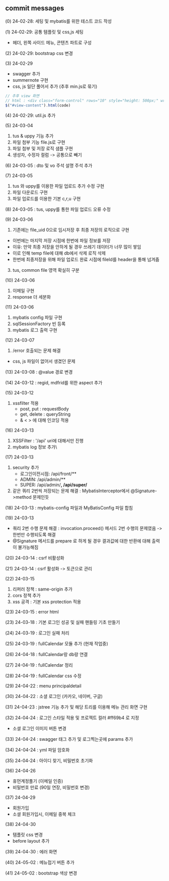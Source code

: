 ## commit messages


(0) 24-02-28: 세팅 및 mybatis를 위한 테스트 코드 작성


(1) 24-02-29: 공통 템플릿 및 css,js 세팅

-  헤더, 왼쪽 사이드 메뉴, 콘텐츠 파트로 구성


(2) 24-02-29: bootstrap css 변경


(3) 24-02-29 

- swagger 추가
- summernote 구현
- css, js 일단 풀어서 추가 (추후 min.js로 묶기)

```js
// 추후 view 화면
// html : <div class="form-control" rows="10" style="height: 500px;" wrap="soft" id="view-content" name="view-content" readonly></div>
$("#view-content").html(code)
```


(4) 24-02-29: util.js 추가


(5) 24-03-04
1. tus & uppy 기능 추가
2. 파일 첨부 기능 file.js로 구현
3. 파일 첨부 및 저장 로직 샘플 구현
4. 생성자, 수정자 컬럼 -> 공통으로 빼기


(6) 24-03-05 : dto 및 vo 주석 설명 주석 추가


(7) 24-03-05
1. tus 와 uppy를 이용한 파일 업로드 추가 수정 구현
2. 파일 다운로드 구현
3. 파일 업로드를 이용한 기본 c,r,u 구현


(8) 24-03-05 :  tus, uppy를 통한 파일 업로드 오류 수정


(9) 24-03-06
1. 기존에는 file_uid 0으로 임시저장 후 최종 저장의 로직으로 구현
  - 이번에는 마지막 저장 시점에 한번에 파일 정보를 저장
  - 이유: 만약 최종 저장을 안하게 될 경우 쓰레기 데이터가 너무 많이 쌓임
  - 이로 인해 temp file에 대해 db에서 삭제 로직 삭제
  - 한번에 최종저장을 위해 파일 업로드 완료 시점에 fileId를 header을 통해 넘겨줌
3. tus, common file 영역 확실히 구분


(10) 24-03-06
1. 이메일 구현
2. response 더 세분화


(11) 24-03-06
1. mybatis config 파일 구현
2. sqlSessionFactory 빈 등록
3. mybatis 로그 출력 구현


(12) 24-03-07 
1. /error 호출되는 문제 해결
  - css, js 파일이 없어서 생겼던 문제



(13) 24-03-08 : @value 경로 변경



(14) 24-03-12 : regid, mdfrid를 위한 aspect 추가



(15) 24-03-12
1. xssfilter 적용
   - post, put : requestBody
   - get, delete : queryString
   - & < >  에 대해 인코딩 적용

  

(16) 24-03-13
1. XSSFilter : '/api' uri에 대해서만 진행
2. mybatis log 정보 추가\



(17) 24-03-13
1. security 추가
   - 로그인이전시점: /api/front/**
   - ADMIN: /api/admin/**
   - SUPER: /api/admin/**, /api/super/**
2. 같은 쿼리 2번씩 저장되는 문제 해결 : MybatisInterceptor에서 @Signature->method 문제인듯



(18) 24-03-13 : mybatis-config 파일과 MyBatisConfig 파일 합침



(19) 24-03-13
- 쿼리 2번 수행 문제 해결 : invocation.proceed() 메서드 2번 수행의 문제였음 -> 한번만 수행되도록 해결
- @Signature 메서드를 prepare 로 하게 될 경우 결과값에 대한 반환에 대해 출력이 불가능해짐


(20) 24-03-14 : csrf 비활성화


(21) 24-03-14 : csrf 활성화 -> 토큰으로 관리



(22) 24-03-15 
1. 리퍼러 정책 : same-origin 추가
2. cors 정책 추가
3. xss 공격 : 기본 xss protection 적용


(23) 24-03-15 : error html


(23) 24-03-18 : 기본 로그인 성공 및 실패 핸들링 기초 만들기


(24) 24-03-19 : 로그인 실패 처리


(25) 24-03-19 : fullCalendar 모듈 추가 (현재 작업중)


(26) 24-04-18 : fullCalendar랑 db랑 연결


(27) 24-04-19 : fullCalendar 정리


(28) 24-04-19 : fullCalendar css 수정


(29) 24-04-22 : menu principaldetail


(30) 24-04-22 : 소셜 로그인 (카카오, 네이버, 구글)


(31) 24-04-23 : jstree 기능 추가 및 해당 트리를 이용해 메뉴 관리 화면 구현


(32) 24-04-24 : 로그인 스타일 적용 및 프로젝트 컬러 #ff69b4 로 지정
- 소셜 로그인 이미지 버튼 변경


(33) 24-04-24 : swagger 태그 추가 및 로그찍는곳에 params 추가


(34) 24-04-24 : yml 파일 암호화


(35) 24-04-24 : 아이디 찾기, 비밀번호 초기화


(36) 24-04-26 
- 휴먼계정풀기 (이메일 인증)
- 비밀번호 만료 (90일 연장, 비밀번호 변경)


(37) 24-04-29
- 회원가입
- 소셜 회원가입시, 이메일 중복 체크


(38) 24-04-30
- 템플릿 css 변경
- before layout 추가


(39) 24-04-30 : 에러 화면


(40) 24-05-02 : 메뉴접기 버튼 추가


(41) 24-05-02 : bootstrap 색상 변경
